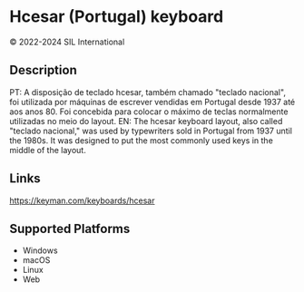 Hcesar (Portugal) keyboard
==============

© 2022-2024 SIL International

Description
-----------

PT: A disposição de teclado hcesar, também chamado "teclado nacional", foi utilizada por máquinas de escrever vendidas em Portugal desde 1937 até aos anos 80. Foi concebida para colocar o máximo de teclas normalmente utilizadas no meio do layout.
EN: The hcesar keyboard layout, also called "teclado nacional," was used by typewriters sold in Portugal from 1937 until the 1980s. It was designed to put the most
commonly used keys in the middle of the layout. 

Links
-----
https://keyman.com/keyboards/hcesar

Supported Platforms
-------------------
 * Windows
 * macOS
 * Linux
 * Web

